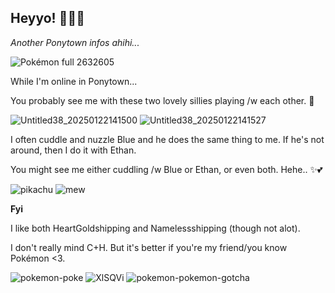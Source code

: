 ## Heyyo! 👋🏼✨

*Another Ponytown infos ahihi...*

![Pokémon full 2632605](https://github.com/user-attachments/assets/8586be9f-31c6-49e6-b81a-79a1dc677287)

While I'm online in Ponytown...

You probably see me with these two lovely sillies playing /w each other. 💞

![Untitled38_20250122141500](https://github.com/user-attachments/assets/a8dab5ee-bc34-4435-bb0e-49f858c40a2e)
![Untitled38_20250122141527](https://github.com/user-attachments/assets/8c3b29d2-978d-494c-871e-44b0d3d695e3)

I often cuddle and nuzzle Blue and he does the same thing to me. If he's not around, then I do it with Ethan.

You might see me either cuddling /w Blue or Ethan, or even both. Hehe.. ✨💕

![pikachu](https://github.com/user-attachments/assets/59042fca-8bbf-499b-bba6-6672573f3c33)
![mew](https://github.com/user-attachments/assets/9b36ffdd-e199-4b49-ac1a-f89e5842f8c4)


**Fyi**

I like both HeartGoldshipping and Namelessshipping (though not alot).

I don't really mind C+H. But it's better if you're my friend/you know Pokémon <3.

![pokemon-poke](https://github.com/user-attachments/assets/44b1e361-c607-449b-8635-e1f76b85a84f)
![XlSQVi](https://github.com/user-attachments/assets/66e502da-c007-436d-b617-a83d956e4431)
![pokemon-pokemon-gotcha](https://github.com/user-attachments/assets/046e23ea-50eb-4fef-87a3-ef38c5eb0707)
